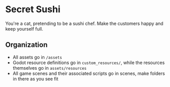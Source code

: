 # Secret Sushi
You're a cat, pretending to be a sushi chef. Make the customers happy and keep yourself full.

## Organization
- All assets go in `/assets`
- Godot resource definitions go in `custom_resources/`, while the resources themselves go in `assets/resources`
- All game scenes and their associated scripts go in scenes, make folders in there as you see fit
